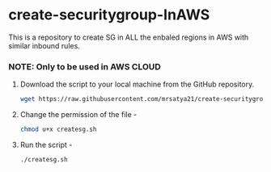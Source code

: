 # create-securitygroup-InAWS
This is a repository to create SG in ALL the enbaled regions in AWS with similar inbound rules.  

### NOTE: Only to be used in AWS CLOUD 

1. Download the script to your local machine from the GitHub repository.

    ```sh
    wget https://raw.githubusercontent.com/mrsatya21/create-securitygroup-InAWS/main/createsg.sh
    ```
2. Change the permission of the file - 
    ```sh
    chmod u+x createsg.sh
    ```

3. Run the script - 
    ```sh
    ./createsg.sh
    ```